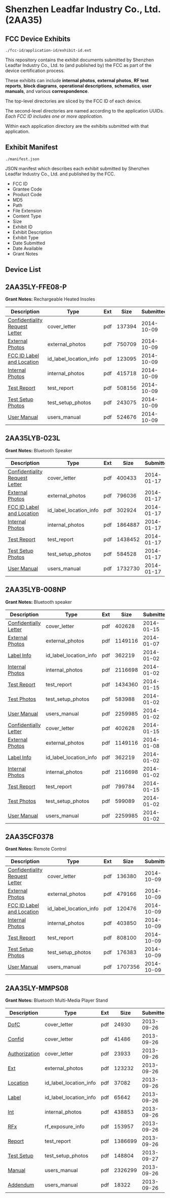 # Shenzhen Leadfar Industry Co., Ltd. (2AA35)
## FCC Device Exhibits

```
./fcc-id/application-id/exhibit-id.ext
```

This repository contains the exhibit documents submitted by Shenzhen Leadfar Industry Co., Ltd. to (and published by) the FCC as part of the device certification process.

These exhibits can include **internal photos**, **external photos**, **RF test reports**, **block diagrams**, **operational descriptions**, **schematics**, **user manuals**, and various **correspondence**.

The top-level directories are sliced by the FCC ID of each device.

The second-level directories are named according to the application UUIDs. *Each FCC ID includes one or more application.*

Within each application directory are the exhibits submitted with that application. 

## Exhibit Manifest

```
./manifest.json
```

JSON manifest which describes each exhibit submitted by Shenzhen Leadfar Industry Co., Ltd. and published by the FCC.

- FCC ID
- Grantee Code
- Product Code
- MD5
- Path
- File Extension
- Content Type
- Size
- Exhibit ID
- Exhibit Description
- Exhibit Type
- Date Submitted
- Date Available
- Grant Notes

## Device List
## 2AA35LY-FFE08-P
**Grant Notes:** Rechargeable Heated Insoles

| Description | Type | Ext | Size | Submitted | Available |
| ----------- | ---- | --- | ---- | --------- | --------- |
| [Confidentiality Request Letter](2AA35LY-FFE08-P/f3832cb7bb31133fc8c5cc15d88c64b2/2413714.pdf) | cover_letter | pdf | 137394 | 2014-10-09 | 2014-10-09 |
| [External Photos](2AA35LY-FFE08-P/f3832cb7bb31133fc8c5cc15d88c64b2/2413715.pdf) | external_photos | pdf | 750709 | 2014-10-09 | 2014-10-09 |
| [FCC ID Label and Location](2AA35LY-FFE08-P/f3832cb7bb31133fc8c5cc15d88c64b2/2413717.pdf) | id_label_location_info | pdf | 123095 | 2014-10-09 | 2014-10-09 |
| [Internal Photos](2AA35LY-FFE08-P/f3832cb7bb31133fc8c5cc15d88c64b2/2413716.pdf) | internal_photos | pdf | 415718 | 2014-10-09 | 2014-10-09 |
| [Test Report](2AA35LY-FFE08-P/f3832cb7bb31133fc8c5cc15d88c64b2/2413719.pdf) | test_report | pdf | 508156 | 2014-10-09 | 2014-10-09 |
| [Test Setup Photos](2AA35LY-FFE08-P/f3832cb7bb31133fc8c5cc15d88c64b2/2413718.pdf) | test_setup_photos | pdf | 243075 | 2014-10-09 | 2014-10-09 |
| [User Manual](2AA35LY-FFE08-P/f3832cb7bb31133fc8c5cc15d88c64b2/2413720.pdf) | users_manual | pdf | 524676 | 2014-10-09 | 2014-10-09 |
## 2AA35LYB-023L
**Grant Notes:** Bluetooth Speaker

| Description | Type | Ext | Size | Submitted | Available |
| ----------- | ---- | --- | ---- | --------- | --------- |
| [Confidentiality Request Letter](2AA35LYB-023L/306bdab59fdc697a6092fd16a8a24699/2168783.pdf) | cover_letter | pdf | 400433 | 2014-01-17 | 2014-01-17 |
| [External Photos](2AA35LYB-023L/306bdab59fdc697a6092fd16a8a24699/2168784.pdf) | external_photos | pdf | 796036 | 2014-01-17 | 2014-01-17 |
| [FCC ID Label and Location](2AA35LYB-023L/306bdab59fdc697a6092fd16a8a24699/2168786.pdf) | id_label_location_info | pdf | 302924 | 2014-01-17 | 2014-01-17 |
| [Internal Photos](2AA35LYB-023L/306bdab59fdc697a6092fd16a8a24699/2168785.pdf) | internal_photos | pdf | 1864887 | 2014-01-17 | 2014-01-17 |
| [Test Report](2AA35LYB-023L/306bdab59fdc697a6092fd16a8a24699/2168788.pdf) | test_report | pdf | 1438452 | 2014-01-17 | 2014-01-17 |
| [Test Setup Photos](2AA35LYB-023L/306bdab59fdc697a6092fd16a8a24699/2168787.pdf) | test_setup_photos | pdf | 584528 | 2014-01-17 | 2014-01-17 |
| [User Manual](2AA35LYB-023L/306bdab59fdc697a6092fd16a8a24699/2168789.pdf) | users_manual | pdf | 1732730 | 2014-01-17 | 2014-01-17 |
## 2AA35LYB-008NP
**Grant Notes:** Bluetooth speaker

| Description | Type | Ext | Size | Submitted | Available |
| ----------- | ---- | --- | ---- | --------- | --------- |
| [Confidentially Letter](2AA35LYB-008NP/ecca9561cc3a86f8e6f2ec2a759cd594/2166263.pdf) | cover_letter | pdf | 402628 | 2014-01-15 | 2014-01-02 |
| [External Photos](2AA35LYB-008NP/ecca9561cc3a86f8e6f2ec2a759cd594/2159806.pdf) | external_photos | pdf | 1149116 | 2014-01-07 | 2014-01-02 |
| [Label Info](2AA35LYB-008NP/ecca9561cc3a86f8e6f2ec2a759cd594/2156328.pdf) | id_label_location_info | pdf | 362219 | 2014-01-02 | 2014-01-02 |
| [Internal Photos](2AA35LYB-008NP/ecca9561cc3a86f8e6f2ec2a759cd594/2156327.pdf) | internal_photos | pdf | 2116698 | 2014-01-02 | 2014-01-02 |
| [Test Report](2AA35LYB-008NP/ecca9561cc3a86f8e6f2ec2a759cd594/2166264.pdf) | test_report | pdf | 1434360 | 2014-01-15 | 2014-01-02 |
| [Test Photos](2AA35LYB-008NP/ecca9561cc3a86f8e6f2ec2a759cd594/2156330.pdf) | test_setup_photos | pdf | 583988 | 2014-01-02 | 2014-01-02 |
| [User Manual](2AA35LYB-008NP/ecca9561cc3a86f8e6f2ec2a759cd594/2156331.pdf) | users_manual | pdf | 2259985 | 2014-01-02 | 2014-01-02 |
| [Confidentially Letter](2AA35LYB-008NP/a3bb7cd7ce73e61d8f8c25af9a1fcc82/2166263.pdf) | cover_letter | pdf | 402628 | 2014-01-15 | 2014-01-02 |
| [External Photos](2AA35LYB-008NP/a3bb7cd7ce73e61d8f8c25af9a1fcc82/2159806.pdf) | external_photos | pdf | 1149116 | 2014-01-08 | 2014-01-02 |
| [Label Info](2AA35LYB-008NP/a3bb7cd7ce73e61d8f8c25af9a1fcc82/2156328.pdf) | id_label_location_info | pdf | 362219 | 2014-01-02 | 2014-01-02 |
| [Internal Photos](2AA35LYB-008NP/a3bb7cd7ce73e61d8f8c25af9a1fcc82/2156327.pdf) | internal_photos | pdf | 2116698 | 2014-01-02 | 2014-01-02 |
| [Test Report](2AA35LYB-008NP/a3bb7cd7ce73e61d8f8c25af9a1fcc82/2166268.pdf) | test_report | pdf | 799784 | 2014-01-15 | 2014-01-02 |
| [Test Photos](2AA35LYB-008NP/a3bb7cd7ce73e61d8f8c25af9a1fcc82/2156365.pdf) | test_setup_photos | pdf | 599089 | 2014-01-02 | 2014-01-02 |
| [User Manual](2AA35LYB-008NP/a3bb7cd7ce73e61d8f8c25af9a1fcc82/2156331.pdf) | users_manual | pdf | 2259985 | 2014-01-02 | 2014-01-02 |
## 2AA35CF0378
**Grant Notes:** Remote Control

| Description | Type | Ext | Size | Submitted | Available |
| ----------- | ---- | --- | ---- | --------- | --------- |
| [Confidentiality Request Letter](2AA35CF0378/47491065956ce4fac9cdca7c5272e5ea/2413731.pdf) | cover_letter | pdf | 136380 | 2014-10-09 | 2014-10-09 |
| [External Photos](2AA35CF0378/47491065956ce4fac9cdca7c5272e5ea/2413732.pdf) | external_photos | pdf | 479166 | 2014-10-09 | 2014-10-09 |
| [FCC ID Label and Location](2AA35CF0378/47491065956ce4fac9cdca7c5272e5ea/2413734.pdf) | id_label_location_info | pdf | 120476 | 2014-10-09 | 2014-10-09 |
| [Internal Photos](2AA35CF0378/47491065956ce4fac9cdca7c5272e5ea/2413733.pdf) | internal_photos | pdf | 403850 | 2014-10-09 | 2014-10-09 |
| [Test Report](2AA35CF0378/47491065956ce4fac9cdca7c5272e5ea/2413736.pdf) | test_report | pdf | 808100 | 2014-10-09 | 2014-10-09 |
| [Test Setup Photos](2AA35CF0378/47491065956ce4fac9cdca7c5272e5ea/2413735.pdf) | test_setup_photos | pdf | 176383 | 2014-10-09 | 2014-10-09 |
| [User Manual](2AA35CF0378/47491065956ce4fac9cdca7c5272e5ea/2413737.pdf) | users_manual | pdf | 1707356 | 2014-10-09 | 2014-10-09 |
## 2AA35LY-MMPS08
**Grant Notes:** Bluetooth Multi-Media Player Stand

| Description | Type | Ext | Size | Submitted | Available |
| ----------- | ---- | --- | ---- | --------- | --------- |
| [DofC](2AA35LY-MMPS08/50acaeb7ffd5bb7ba3a76d225f2b0a8d/2083496.pdf) | cover_letter | pdf | 24930 | 2013-09-26 | 2013-09-27 |
| [Confid](2AA35LY-MMPS08/50acaeb7ffd5bb7ba3a76d225f2b0a8d/2083497.pdf) | cover_letter | pdf | 41486 | 2013-09-26 | 2013-09-27 |
| [Authorization](2AA35LY-MMPS08/50acaeb7ffd5bb7ba3a76d225f2b0a8d/2083498.pdf) | cover_letter | pdf | 23933 | 2013-09-26 | 2013-09-27 |
| [Ext](2AA35LY-MMPS08/50acaeb7ffd5bb7ba3a76d225f2b0a8d/2083499.pdf) | external_photos | pdf | 123232 | 2013-09-26 | 2013-09-27 |
| [Location](2AA35LY-MMPS08/50acaeb7ffd5bb7ba3a76d225f2b0a8d/2083502.pdf) | id_label_location_info | pdf | 37082 | 2013-09-26 | 2013-09-27 |
| [Label](2AA35LY-MMPS08/50acaeb7ffd5bb7ba3a76d225f2b0a8d/2083503.pdf) | id_label_location_info | pdf | 65642 | 2013-09-26 | 2013-09-27 |
| [Int](2AA35LY-MMPS08/50acaeb7ffd5bb7ba3a76d225f2b0a8d/2083501.pdf) | internal_photos | pdf | 438853 | 2013-09-26 | 2013-09-27 |
| [RFx](2AA35LY-MMPS08/50acaeb7ffd5bb7ba3a76d225f2b0a8d/2083504.pdf) | rf_exposure_info | pdf | 153957 | 2013-09-26 | 2013-09-27 |
| [Report](2AA35LY-MMPS08/50acaeb7ffd5bb7ba3a76d225f2b0a8d/2083500.pdf) | test_report | pdf | 1386699 | 2013-09-26 | 2013-09-27 |
| [Test Setup](2AA35LY-MMPS08/50acaeb7ffd5bb7ba3a76d225f2b0a8d/2084746.pdf) | test_setup_photos | pdf | 148804 | 2013-09-27 | 2013-09-27 |
| [Manual](2AA35LY-MMPS08/50acaeb7ffd5bb7ba3a76d225f2b0a8d/2083505.pdf) | users_manual | pdf | 2326299 | 2013-09-26 | 2013-09-27 |
| [Addendum](2AA35LY-MMPS08/50acaeb7ffd5bb7ba3a76d225f2b0a8d/2083506.pdf) | users_manual | pdf | 18322 | 2013-09-26 | 2013-09-27 |
